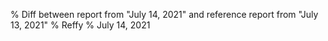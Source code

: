 % Diff between report from "July 14, 2021" and reference report from "July 13, 2021"
% Reffy
% July 14, 2021

